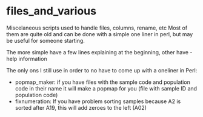 # files_and_various
Miscelaneous scripts used to handle files, columns, rename, etc
Most of them are quite old and can be done with a simple one liner in perl, but may be useful for someone starting.

The more simple have a few lines explaining at the beginning, other have -help information

The only ons I still use in order to no have to come up with a oneliner in Perl:
- popmap_maker: if you have files with the sample code and population code in their name it will make a popmap for you (file with sample ID and population code)
- fixnumeration: If you have problem sorting samples because A2 is sorted after A19, this will add zeroes to the left (A02)
